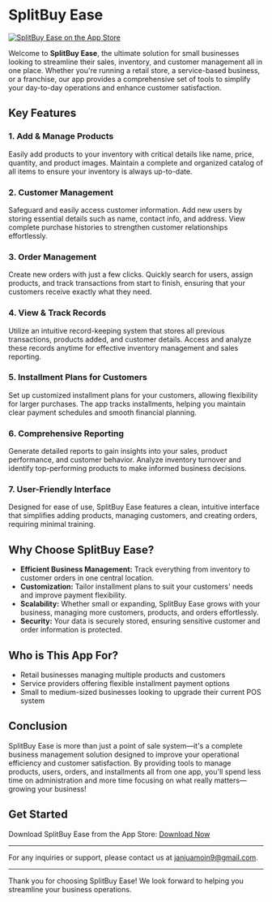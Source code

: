 # SplitBuy Ease

[![SplitBuy Ease on the App Store](https://link-to-your-app-icon.com)](https://apps.apple.com/us/app/splitbuy-ease/id6737029410)

Welcome to **SplitBuy Ease**, the ultimate solution for small businesses looking to streamline their sales, inventory, and customer management all in one place. Whether you're running a retail store, a service-based business, or a franchise, our app provides a comprehensive set of tools to simplify your day-to-day operations and enhance customer satisfaction.

## Key Features

### 1. Add & Manage Products
Easily add products to your inventory with critical details like name, price, quantity, and product images. Maintain a complete and organized catalog of all items to ensure your inventory is always up-to-date.

### 2. Customer Management
Safeguard and easily access customer information. Add new users by storing essential details such as name, contact info, and address. View complete purchase histories to strengthen customer relationships effortlessly.

### 3. Order Management
Create new orders with just a few clicks. Quickly search for users, assign products, and track transactions from start to finish, ensuring that your customers receive exactly what they need.

### 4. View & Track Records
Utilize an intuitive record-keeping system that stores all previous transactions, products added, and customer details. Access and analyze these records anytime for effective inventory management and sales reporting.

### 5. Installment Plans for Customers
Set up customized installment plans for your customers, allowing flexibility for larger purchases. The app tracks installments, helping you maintain clear payment schedules and smooth financial planning.

### 6. Comprehensive Reporting
Generate detailed reports to gain insights into your sales, product performance, and customer behavior. Analyze inventory turnover and identify top-performing products to make informed business decisions.

### 7. User-Friendly Interface
Designed for ease of use, SplitBuy Ease features a clean, intuitive interface that simplifies adding products, managing customers, and creating orders, requiring minimal training.

## Why Choose SplitBuy Ease?

- **Efficient Business Management:** Track everything from inventory to customer orders in one central location.
- **Customization:** Tailor installment plans to suit your customers' needs and improve payment flexibility.
- **Scalability:** Whether small or expanding, SplitBuy Ease grows with your business, managing more customers, products, and orders effortlessly.
- **Security:** Your data is securely stored, ensuring sensitive customer and order information is protected.

## Who is This App For?

- Retail businesses managing multiple products and customers
- Service providers offering flexible installment payment options
- Small to medium-sized businesses looking to upgrade their current POS system

## Conclusion

SplitBuy Ease is more than just a point of sale system—it's a complete business management solution designed to improve your operational efficiency and customer satisfaction. By providing tools to manage products, users, orders, and installments all from one app, you'll spend less time on administration and more time focusing on what really matters—growing your business!

## Get Started

Download SplitBuy Ease from the App Store: [Download Now](https://apps.apple.com/us/app/splitbuy-ease/id6737029410)

---

For any inquiries or support, please contact us at [janjuamoin9@gmail.com](mailto:janjuamoin9@gmail.com).

---

Thank you for choosing SplitBuy Ease! We look forward to helping you streamline your business operations.
